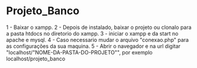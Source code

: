 # Projeto_Banco

1 - Baixar o xampp.
2 - Depois de instalado, baixar o projeto ou clonalo para a pasta htdocs no diretorio do xampp.
3 - iniciar o xampp e da start no apache e mysql.
4 - Caso necessario mudar o arquivo "conexao.php" para as configurações da sua maquina.
5 - Abrir o navegador e na url digitar "localhost/"NOME-DA-PASTA-DO-PROJETO"", por exemplo localhost/projeto_banco
